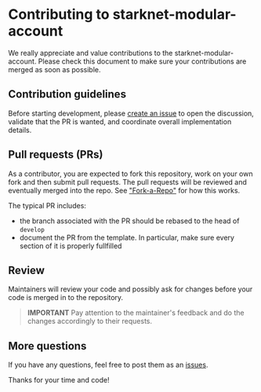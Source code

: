 # Contributing to starknet-modular-account

We really appreciate and value contributions to the starknet-modular-account.
Please check this document to make sure your contributions are merged as soon as
possible.

## Contribution guidelines

Before starting development, please [create an issue](https://github.com/0xknwn/starknet-modular-account/issues/new/choose) to open the discussion, validate
that the PR is wanted, and coordinate overall implementation details.

## Pull requests (PRs)

As a contributor, you are expected to fork this repository, work on your own
fork and then submit pull requests. The pull requests will be reviewed and
eventually merged into the repo. See
["Fork-a-Repo"](https://help.github.com/articles/fork-a-repo/) for how this
works.

The typical PR includes:

- the branch associated with the PR should be rebased to the head of `develop`
- document the PR from the template. In particular, make sure every section of
  it is properly fullfilled

## Review

Maintainers will review your code and possibly ask for changes before your code
is merged in to the repository.

> **IMPORTANT** Pay attention to the maintainer's feedback and do the changes
> accordingly to their requests.

## More questions

If you have any questions, feel free to post them as an
[issues](https://github.com/0xknwn/starknet-modular-account/issues).

Thanks for your time and code!
